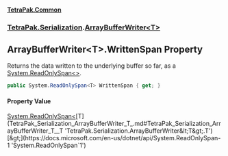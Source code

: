 #### [TetraPak.Common](index.md 'index')
### [TetraPak.Serialization](TetraPak_Serialization.md 'TetraPak.Serialization').[ArrayBufferWriter&lt;T&gt;](TetraPak_Serialization_ArrayBufferWriter_T_.md 'TetraPak.Serialization.ArrayBufferWriter&lt;T&gt;')
## ArrayBufferWriter&lt;T&gt;.WrittenSpan Property
Returns the data written to the underlying buffer so far, as a [System.ReadOnlySpan&lt;&gt;](https://docs.microsoft.com/en-us/dotnet/api/System.ReadOnlySpan-1 'System.ReadOnlySpan`1').  
```csharp
public System.ReadOnlySpan<T> WrittenSpan { get; }
```
#### Property Value
[System.ReadOnlySpan&lt;](https://docs.microsoft.com/en-us/dotnet/api/System.ReadOnlySpan-1 'System.ReadOnlySpan`1')[T](TetraPak_Serialization_ArrayBufferWriter_T_.md#TetraPak_Serialization_ArrayBufferWriter_T__T 'TetraPak.Serialization.ArrayBufferWriter&lt;T&gt;.T')[&gt;](https://docs.microsoft.com/en-us/dotnet/api/System.ReadOnlySpan-1 'System.ReadOnlySpan`1')
